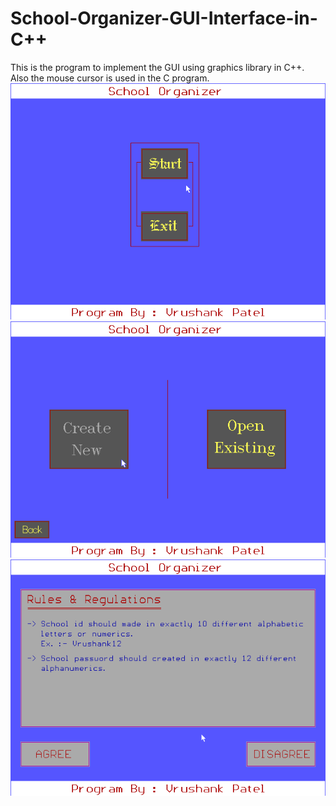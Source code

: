 # School-Organizer-GUI-Interface-in-C++
This is the program to implement the GUI using graphics library in C++.<br>
Also the mouse cursor is used in the C program.<br>
![Image not found](https://github.com/VrushankPatel/School-Organizer-GUI-Interface-in-C-/blob/master/ScreenShots/1.png)<br>
![Image not found](https://github.com/VrushankPatel/School-Organizer-GUI-Interface-in-C-/blob/master/ScreenShots/2.png)<br>
![Image not found](https://github.com/VrushankPatel/School-Organizer-GUI-Interface-in-C-/blob/master/ScreenShots/3.png)<br>
